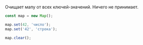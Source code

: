 Очищает мапу от всех ключей-значений. Ничего не принимает. 

```js
const map = new Map();

map.set(42, 'число');
map.set('42', 'строка');

map.clear();
```
